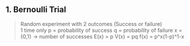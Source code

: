 ## 1. Bernoulli Trial
> Random experiment with 2 outcomes (Success or failure)\
> 1 time only
> p = probability of success
> q = probability of failure
> x = {0,1} -> number of successes
> E(x) = p
> V(x) = pq
> f(x) = p^x(1-p)^1-x